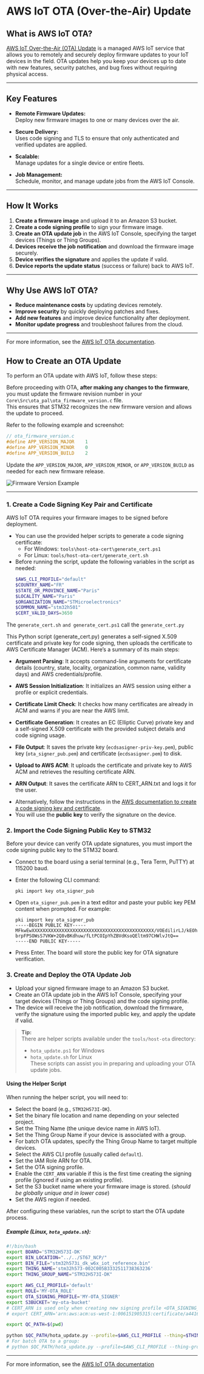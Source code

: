 # AWS IoT OTA (Over-the-Air) Update

## What is AWS IoT OTA?

[AWS IoT Over-the-Air (OTA) Update](https://docs.aws.amazon.com/freertos/latest/userguide/freertos-ota-dev.html) is a managed AWS IoT service that allows you to remotely and securely deploy firmware updates to your IoT devices in the field. OTA updates help you keep your devices up to date with new features, security patches, and bug fixes without requiring physical access.

---

## Key Features

- **Remote Firmware Updates:**  
  Deploy new firmware images to one or many devices over the air.

- **Secure Delivery:**  
  Uses code signing and TLS to ensure that only authenticated and verified updates are applied.

- **Scalable:**  
  Manage updates for a single device or entire fleets.

- **Job Management:**  
  Schedule, monitor, and manage update jobs from the AWS IoT Console.

---

## How It Works

1. **Create a firmware image** and upload it to an Amazon S3 bucket.
2. **Create a code signing profile** to sign your firmware image.
3. **Create an OTA update job** in the AWS IoT Console, specifying the target devices (Things or Thing Groups).
4. **Devices receive the job notification** and download the firmware image securely.
5. **Device verifies the signature** and applies the update if valid.
6. **Device reports the update status** (success or failure) back to AWS IoT.

---

## Why Use AWS IoT OTA?

- **Reduce maintenance costs** by updating devices remotely.
- **Improve security** by quickly deploying patches and fixes.
- **Add new features** and improve device functionality after deployment.
- **Monitor update progress** and troubleshoot failures from the cloud.

---

For more information, see the [AWS IoT OTA documentation](https://docs.aws.amazon.com/freertos/latest/userguide/freertos-ota-dev.html).


## How to Create an OTA Update

To perform an OTA update with AWS IoT, follow these steps:

Before proceeding with OTA, **after making any changes to the firmware**, you must update the firmware revision number in your `Core\Src\ota_pal\ota_firmware_version.c` file.  
This ensures that STM32 recognizes the new firmware version and allows the update to proceed.

Refer to the following example and screenshot:

```c
// ota_firmware_version.c
#define APP_VERSION_MAJOR    1
#define APP_VERSION_MINOR    0
#define APP_VERSION_BUILD    2
```

Update the `APP_VERSION_MAJOR`, `APP_VERSION_MINOR`, or `APP_VERSION_BUILD` as needed for each new firmware release.

![Firmware Version Example](./assets/AWS_OTA_App_Version.png)

---

### 1. Create a Code Signing Key Pair and Certificate

AWS IoT OTA requires your firmware images to be signed before deployment.  
- You can use the provided helper scripts to generate a code signing certificate:
    - For Windows: `tools\host-ota-cert\generate_cert.ps1`
    - For Linux: `tools/host-ota-cert/generate_cert.sh`
- Before running the script, update the following variables in the script as needed:
    ```powershell
    $AWS_CLI_PROFILE="default"
    $COUNTRY_NAME="FR"
    $STATE_OR_PROVINCE_NAME="Paris"
    $LOCALITY_NAME="Paris"
    $ORGANIZATION_NAME="STMicroelectronics"
    $COMMON_NAME="stm32h501"
    $CERT_VALID_DAYS=3650
    ```
The `generate_cert.sh` `and generate_cert.ps1` call the `generate_cert.py`

This Python script (generate_cert.py) generates a self-signed X.509 certificate and private key for code signing, then uploads the certificate to AWS Certificate Manager (ACM). Here’s a summary of its main steps:

  * **Argument Parsing**: It accepts command-line arguments for certificate details (country, state, locality, organization, common name, validity days) and AWS credentials/profile.

  * **AWS Session Initialization**: It initializes an AWS session using either a profile or explicit credentials.

  * **Certificate Limit Check**: It checks how many certificates are already in ACM and warns if you are near the AWS limit.

  * **Certificate Generation**: It creates an EC (Elliptic Curve) private key and a self-signed X.509 certificate with the provided subject details and code signing usage.

  * **File Output**: It saves the private key (`ecdsasigner-priv-key.pem`), public key (`ota_signer_pub.pem`) and certificate (`ecdsasigner.pem`) to disk.

  * **Upload to AWS ACM**: It uploads the certificate and private key to AWS ACM and retrieves the resulting certificate ARN.

  * **ARN Output**: It saves the certificate ARN to CERT_ARN.txt and logs it for the user.

- Alternatively, follow the instructions in the [AWS documentation to create a code signing key and certificate](https://docs.aws.amazon.com/freertos/latest/userguide/freertos-ota-code-signing.html).
- You will use the **public key** to verify the signature on the device.

### 2. Import the Code Signing Public Key to STM32

Before your device can verify OTA update signatures, you must import the code signing public key to the STM32 board.

- Connect to the board using a serial terminal (e.g., Tera Term, PuTTY) at 115200 baud.
- Enter the following CLI command:

    ```
    pki import key ota_signer_pub
    ```

- Open `ota_signer_pub.pem` in a text editor and paste your public key PEM content when prompted. For example:

    ```
    pki import key ota_signer_pub
    -----BEGIN PUBLIC KEY-----
    MFkwEwXXXXXXXXXXXXXXXXXXXXXXXXXXXXXXXXXXXXXXXXXXXXX/VOEdilirLJ/kEOhHW0S
    brpFPSOWsS7VKW+2Q8vBKdhuw/fLtPCOIpYhZBVdKsoQEltm97CHWlvJtQ==
    -----END PUBLIC KEY-----
    ```

- Press Enter. The board will store the public key for OTA signature verification.

### 3. Create and Deploy the OTA Update Job

- Upload your signed firmware image to an Amazon S3 bucket.
- Create an OTA update job in the AWS IoT Console, specifying your target devices (Things or Thing Groups) and the code signing profile.
- The device will receive the job notification, download the firmware, verify the signature using the imported public key, and apply the update if valid.

> **Tip:**  
> There are helper scripts available under the `tools/host-ota` directory:  
> - `hota_update.ps1` for Windows  
> - `hota_update.sh` for Linux  
> These scripts can assist you in preparing and uploading your OTA update jobs.

#### Using the Helper Script

When running the helper script, you will need to:

- Select the board (e.g., `STM32H573I-DK`).
- Set the binary file location and name depending on your selected project.
- Set the Thing Name (the unique device name in AWS IoT).
- Set the Thing Group Name if your device is associated with a group.
- For batch OTA updates, specify the Thing Group Name to target multiple devices.
- Select the AWS CLI profile (usually called `default`).
- Set the IAM Role ARN for OTA.
- Set the OTA signing profile.
- Enable the `CERT_ARN` variable if this is the first time creating the signing profile (ignored if using an existing profile).
- Set the S3 bucket name where your firmware image is stored. (*should be globally unique and in lower case*)
- Set the AWS region if needed.

After configuring these variables, run the script to start the OTA update process.

##### Example (Linux, `hota_update.sh`):

```bash
#!/bin/bash
export BOARD='STM32H573I-DK'
export BIN_LOCATION="../../ST67_NCP/"
export BIN_FILE="stm32h573i_dk_w6x_iot_reference.bin"
export THING_NAME='stm32h573-002C005B3332511738363236'
export THING_GROUP_NAME="STM32H573I-DK"

export AWS_CLI_PROFILE='default'
export ROLE='MY-OTA_ROLE'
export OTA_SIGNING_PROFILE='MY-OTA_SIGNER'
export S3BUCKET='my-ota-bucket'
# CERT_ARN is used only when creating new signing profile <OTA_SIGNING_PROFILE>. Ignored by the script if using existing signing profile
# export CERT_ARN='arn:aws:acm:us-west-1:006151905315:certificate/a441625c-2041-454c-8e0a-24dec43eae95'

export QC_PATH=$(pwd)

python $QC_PATH/hota_update.py --profile=$AWS_CLI_PROFILE --thing=$THING_NAME --bin-file=$BIN_FILE --bucket=$S3BUCKET --role=$ROLE --signer=$OTA_SIGNING_PROFILE --path="$BIN_LOCATION" --certarn=$CERT_ARN --board=$BOARD
# For batch OTA to a group:
# python $QC_PATH/hota_update.py --profile=$AWS_CLI_PROFILE --thing-group=$THING_GROUP_NAME --bin-file=$BIN_FILE --bucket=$S3BUCKET --role=$ROLE --signer=$OTA_SIGNING_PROFILE --path="$BIN_LOCATION" --certarn=$CERT_ARN --board=$BOARD
```

---

For more information, see the [AWS IoT OTA documentation](https://docs.aws.amazon.com/freertos/latest/userguide/freertos-ota-dev.html)
